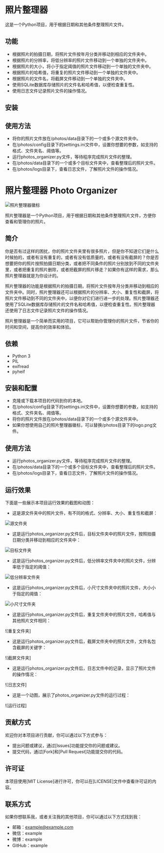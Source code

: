 # 照片整理器

这是一个Python项目，用于根据日期和其他条件整理照片文件。

## 功能

- 根据照片的拍摄日期，将照片文件按年月分类并移动到相应的文件夹中。
- 根据照片的分辨率，将低分辨率的照片文件移动到一个单独的文件夹中。
- 根据照片的大小，将小于指定阈值的照片文件移动到一个单独的文件夹中。
- 根据照片的哈希值，将重复的照片文件移动到一个单独的文件夹中。
- 根据照片的文件名，将截屏文件移动到一个单独的文件夹中。
- 使用SQLite数据库存储照片的文件名和哈希值，以便检查重复性。
- 使用日志文件记录照片文件的操作情况。

## 安装


## 使用方法

- 将你的照片文件放在/photos/data目录下的一个或多个源文件夹中。
- 在/photos/config目录下的settings.ini文件中，设置你想要的参数，如支持的格式、文件夹名、阈值等。
- 运行photos_organizer.py文件，等待程序完成照片文件的整理。
- 在/photos/data目录下的一个或多个目标文件夹中，查看整理后的照片文件。
- 在/photos/logs目录下，查看日志文件，了解照片文件的操作情况。


# 照片整理器 Photo Organizer

![照片整理器徽标](https://www.freecodecamp.org/news/how-to-write-a-good-readme-file/)

照片整理器是一个Python项目，用于根据日期和其他条件整理照片文件，方便你查看和管理你的照片。

## 简介

你是否有过这样的困扰，你的照片文件夹里有很多照片，但是你不知道它们是什么时候拍的，或者有没有重复的，或者有没有低质量的，或者有没有截屏的？你是否想要把你的照片按照拍摄日期分类，或者把不同条件的照片分别放到不同的文件夹里，或者把重复的照片删除，或者把截屏的照片移走？如果你有这样的需求，那么照片整理器就是为你设计的。

照片整理器的功能是根据照片的拍摄日期，将照片文件按年月分类并移动到相应的文件夹中。同时，照片整理器还可以根据照片的分辨率、大小、重复性和截屏，将照片文件移动到不同的文件夹中，以便你对它们进行进一步的处理。照片整理器还使用了SQLite数据库存储照片的文件名和哈希值，以便检查重复性。照片整理器还使用了日志文件记录照片文件的操作情况。

照片整理器是一个简单而实用的项目，它可以帮助你管理你的照片文件，节省你的时间和空间，提高你的效率和体验。

## 依赖

- Python 3
- PIL
- exifread
- pyheif

## 安装和配置

- 克隆或下载本项目的代码到你的本地。
- 在/photos/config目录下的settings.ini文件中，设置你想要的参数，如支持的格式、文件夹名、阈值等。
- 将你的照片文件放在/photos/data目录下的一个或多个源文件夹中。
- 如果你想使用自己的照片整理器徽标，可以替换/photos目录下的logo.png文件。

## 使用方法

- 运行photos_organizer.py文件，等待程序完成照片文件的整理。
- 在/photos/data目录下的一个或多个目标文件夹中，查看整理后的照片文件。
- 在/photos/logs目录下，查看日志文件，了解照片文件的操作情况。

## 运行效果

下面是一些展示本项目运行效果的截图和动图：

- 这是源文件夹中的照片文件，有不同的格式、分辨率、大小、重复性和截屏：

![源文件夹](https://packaging.python.org/guides/making-a-pypi-friendly-readme/)

- 这是运行photos_organizer.py文件后，目标文件夹中的照片文件，按照拍摄日期分类并移动到相应的文件夹中：

![目标文件夹](https://www.makeareadme.com/)

- 这是运行photos_organizer.py文件后，低分辨率文件夹中的照片文件，分辨率低于指定的阈值：

![低分辨率文件夹](https://coding-boot-camp.github.io/full-stack/github/professional-readme-guide/)

- 这是运行photos_organizer.py文件后，小尺寸文件夹中的照片文件，大小小于指定的阈值：

![小尺寸文件夹](https://cubettech.com/resources/blog/the-essential-readme-file-elevating-your-project-with-a-comprehensive-document/)

- 这是运行photos_organizer.py文件后，重复文件夹中的照片文件，哈希值与其他照片文件相同：

![重复文件夹]

- 这是运行photos_organizer.py文件后，截屏文件夹中的照片文件，文件名包含截屏的关键字：

![截屏文件夹]

- 这是运行photos_organizer.py文件后，日志文件中的记录，显示了照片文件的操作情况：

![日志文件]

- 这是一个动图，展示了photos_organizer.py文件的运行过程：

![运行过程]

## 贡献方式

欢迎你对本项目进行贡献，你可以通过以下方式参与：

- 提出问题或建议，通过[Issues]功能提交你的问题或建议。
- 提交代码，通过[Fork]和[Pull Request]功能提交你的代码。

## 许可证

本项目使用[MIT License]进行许可，你可以在[LICENSE]文件中查看许可证的内容。

## 联系方式

如果你想联系我，或者关注我的其他项目，你可以通过以下方式找到我：

- 邮箱：example@example.com
- 微信：example
- 微博：example
- GitHub：example
